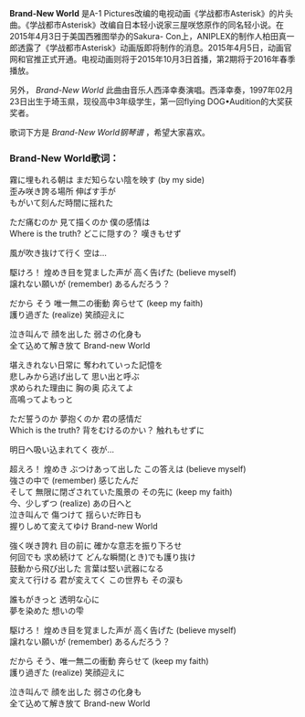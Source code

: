 

**Brand-New World** 是A-1
Pictures改编的电视动画《学战都市Asterisk》的片头曲。《学战都市Asterisk》改编自日本轻小说家三屋咲悠原作的同名轻小说。在2015年4月3日于美国西雅图举办的Sakura-
Con上，ANIPLEX的制作人柏田真一郎透露了《学战都市Asterisk》动画版即将制作的消息。2015年4月5日，动画官网和官推正式开通。电视动画则将于2015年10月3日首播，第2期将于2016年春季播放。

另外， _Brand-New World_ 此曲由音乐人西泽幸奏演唱。西泽幸奏，1997年02月23日出生于埼玉県，现役高中3年级学生，第一回flying
DOG•Audition的大奖获奖者。

歌词下方是 _Brand-New World钢琴谱_ ，希望大家喜欢。

### Brand-New World歌词：

霧に埋もれる朝は まだ知らない陰を映す (by my side)  
歪み咲き誇る場所 伸ばす手が  
もがいて刻んだ時間に揺れた

ただ痛むのか 見て描くのか 僕の感情は  
Where is the truth? どこに隠すの？ 嘆きもせず

風が吹き抜けて行く 空は…

駆けろ！ 煌めき目を覚ました声が 高く告げた (believe myself)  
譲れない願いが (remember) あるんだろう？

だから そう 唯一無二の衝動 奔らせて (keep my faith)  
護り過ぎた (realize) 笑顔迎えに

泣き叫んで 顔を出した 弱さの化身も  
全て込めて解き放て Brand-new World

堪えきれない日常に 奪われていった記憶を  
悲しみから逃げ出して 思い出と呼ぶ  
求められた理由に 胸の奥 応えてよ  
高鳴ってよもっと

ただ誓うのか 夢抱くのか 君の感情だ  
Which is the truth? 背をむけるのかい？ 触れもせずに

明日へ吸い込まれてく 夜が…

超えろ！ 煌めき ぶつけあって出した この答えは (believe myself)  
強さの中で (remember) 感じたんだ  
そして 無限に閉ざされていた風景の その先に (keep my faith)  
今、少しずつ (realize) あの日へと  
泣き叫んで 傷つけて 揺らいだ昨日も  
握りしめて変えてゆけ Brand-new World

強く咲き誇れ 目の前に 確かな意志を振り下ろせ  
何回でも 求め続けて どんな瞬間(とき)でも護り抜け  
鼓動から飛び出した 言葉は堅い武器になる  
変えて行ける 君が変えてく この世界も その涙も

誰もがきっと 透明な心に  
夢を染めた 想いの雫

駆けろ！ 煌めき目を覚ました声が 高く告げた (believe myself)  
譲れない願いが (remember) あるんだろう？

だから そう、唯一無二の衝動 奔らせて (keep my faith)  
護り過ぎた (realize) 笑顔迎えに

泣き叫んで 顔を出した 弱さの化身も  
全て込めて解き放て Brand-new World

